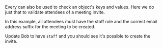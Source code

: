 Every can also be used to check an object's keys and values. Here we do just
that to validate attendees of a meeting invite.

In this example, all attendees must have the staff role and the correct email
address suffix for the meeting to be created.

Update Bob to have `staff` and you should see it's possible to create
the invite.
